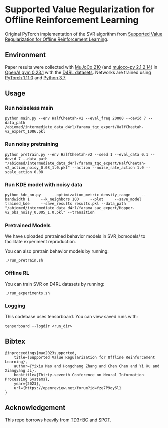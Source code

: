 # Supported Value Regularization for Offline Reinforcement Learning

Original PyTorch implementation of the SVR algorithm from [Supported Value Regularization for Offline Reinforcement Learning](https://openreview.net/forum?id=fze7P9oy6l).

## Environment
Paper results were collected with [MuJoCo 210](https://mujoco.org/) (and [mujoco-py 2.1.2.14](https://github.com/openai/mujoco-py)) in [OpenAI gym 0.23.1](https://github.com/openai/gym) with the [D4RL datasets](https://github.com/Farama-Foundation/D4RL). Networks are trained using [PyTorch 1.11.0](https://github.com/pytorch/pytorch) and [Python 3.7](https://www.python.org/).

## Usage
### Run noiseless main
```
python main.py --env HalfCheetah-v2 --eval_freq 20000 --devid 7 --data_path /abiomed/intermediate_data_d4rl/farama_tqc_expert/HalfCheetah-v2_expert_1086.pkl
```
### Run noisy pretraining
```
python pretrain.py --env HalfCheetah-v2 --seed 1 --eval_data 0.1 --devid 7 --data_path "/abiomed/intermediate_data_d4rl/farama_tqc_expert/HalfCheetah-v2_action_noisy_0.08_1.0.pkl" --action --noise_rate_action 1.0 --scale_action 0.08
```
### Run KDE model with noisy data

```
python kde_nn.py     --optimization_metric density_range     --bandwidth 1     --k_neighbors 100     --plot     --save_model trained_kde     --save_results results.pkl --data_path "/abiomed/intermediate_data_d4rl/farama_sac_expert/Hopper-v2_obs_noisy_0.005_1.0.pkl" --transition
```

### Pretrained Models

We have uploaded pretrained behavior models in SVR_bcmodels/ to facilitate experiment reproduction. 

You can also pretrain behavior models by running:
```
./run_pretrain.sh
```

### Offline RL


You can train SVR on D4RL datasets by running:
```
./run_experiments.sh
```

### Logging

This codebase uses tensorboard. You can view saved runs with:

```
tensorboard --logdir <run_dir>
```

## Bibtex
```
@inproceedings{mao2023supported,
	title={Supported Value Regularization for Offline Reinforcement Learning},
	author={Yixiu Mao and Hongchang Zhang and Chen Chen and Yi Xu and Xiangyang Ji},
	booktitle={Thirty-seventh Conference on Neural Information Processing Systems},
	year={2023},
	url={https://openreview.net/forum?id=fze7P9oy6l}
}
```

## Acknowledgement

This repo borrows heavily from [TD3+BC](https://github.com/sfujim/TD3_BC) and [SPOT](https://github.com/thuml/SPOT).
